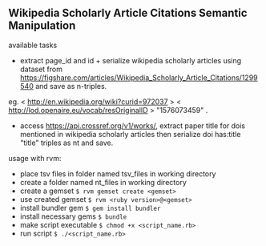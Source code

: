 ## Wikipedia Scholarly Article Citations Semantic Manipulation

available tasks
* extract page_id and id + serialize wikipedia scholarly articles using dataset from https://figshare.com/articles/Wikipedia_Scholarly_Article_Citations/1299540 and save as n-triples.

eg. < http://en.wikipedia.org/wiki?curid=972037 > < http://lod.openaire.eu/vocab/resOriginalID > "1576073459" .

* access https://api.crossref.org/v1/works/, extract paper title for dois mentioned in wikipedia scholarly articles then serialize doi has:title "title" triples as nt and save.

usage with rvm:
* place tsv files in folder named tsv_files in working directory
* create a folder named nt_files in working directory
* create a gemset
`$ rvm gemset create <gemset>`
* use created gemset
`$ rvm <ruby version>@<gemset>`
* install bundler gem
`$ gem install bundler`
* install necessary gems
`$ bundle`
* make script executable
`$ chmod +x <script_name.rb>`
* run script
`$ ./<script_name.rb>`

